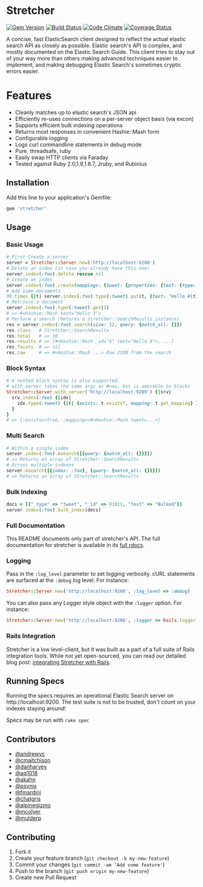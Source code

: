 # Stretcher

[![Gem Version](https://badge.fury.io/rb/stretcher.png)](http://badge.fury.io/rb/stretcher)
[![Build Status](https://travis-ci.org/PoseBiz/stretcher.png?branch=master)](https://travis-ci.org/PoseBiz/stretcher)
[![Code Climate](https://codeclimate.com/github/PoseBiz/stretcher.png)](https://codeclimate.com/github/PoseBiz/stretcher)
[![Coverage Status](https://coveralls.io/repos/PoseBiz/stretcher/badge.png)](https://coveralls.io/r/PoseBiz/stretcher)

A concise, fast ElasticSearch client designed to reflect the actual elastic search API as closely as possible. Elastic search's API is complex, and mostly documented on the Elastic Search Guide. This client tries to stay out of your way more than others making advanced techniques easier to implement, and making debugging Elastic Search's sometimes cryptic errors easier.

# Features

* Cleanly matches up to elastic search's JSON api
* Efficiently re-uses connections on a per-server object basis (via excon)
* Supports efficient bulk indexing operations
* Returns most responses in convenient Hashie::Mash form
* Configurable logging
* Logs curl commandline statements in debug mode
* Pure, threadsafe, ruby
* Easily swap HTTP clients via Faraday
* Tested against Ruby 2.0,1.9,1.8.7, Jruby, and Rubinius

## Installation

Add this line to your application's Gemfile:

```ruby
gem 'stretcher'
```

## Usage

### Basic Usage

```ruby
# First Create a server
server = Stretcher::Server.new('http://localhost:9200')
# Delete an index (in case you already have this one)
server.index(:foo).delete rescue nil
# Create an index
server.index(:foo).create(mappings: {tweet: {properties: {text: {type: 'string'}}}})
# Add some documents
30.times {|t| server.index(:foo).type(:tweet).put(t, {text: "Hello #{t}"}) }
# Retrieve a document
server.index(:foo).type(:tweet).get(3)
# => #<Hashie::Mash text="Hello 3">
# Perform a search (Returns a Stretcher::SearchResults instance)
res = server.index(:foo).search(size: 12, query: {match_all: {}})
res.class   # Stretcher::SearchResults
res.total   # => 30
res.results # => [#<Hashie::Mash _id="4" text="Hello 4">, ...]
res.facets  # => nil
res.raw     # => #<Hashie::Mash ...> Raw JSON from the search
```

### Block Syntax

```ruby
# A nested block syntax is also supported.
# with_server takes the same args as #new, but is amenable to blocks
Stretcher::Server.with_server('http://localhost:9200') {|srv|
  srv.index(:foo) {|idx|
    idx.type(:tweet) {|t| {exists: t.exists?, mapping: t.get_mapping} }
  }
}
# => {:exists=>true, :mapping=>#<Hashie::Mash tweet=...>}
```

### Multi Search

```ruby
# Within a single index
server.index(:foo).msearch([{query: {match_all: {}}}])
# => Returns an array of Stretcher::SearchResults
# Across multiple indexes
server.msearch([{index: :foo}, {query: {match_all: {}}}])
# => Returns an array of Stretcher::SearchResults
```

### Bulk Indexing

```ruby
docs = [{"_type" => "tweet", "_id" => 91011, "text" => "Bulked"}]
server.index(:foo).bulk_index(docs)
```

### Full Documentation

This README documents only part of stretcher's API. The full documentation for stretcher is available in its [full rdocs](http://rdoc.info/github/PoseBiz/stretcher/master/frames).

### Logging

Pass in the `:log_level` parameter to set logging verbosity. cURL statements are surfaced at the `:debug` log level. For instance:

```ruby
Stretcher::Server.new('http://localhost:9200', :log_level => :debug)
```

You can also pass any Logger style object with the `:logger` option. For instance:

```ruby
Stretcher::Server.new('http://localhost:9200', :logger => Rails.logger)
```

### Rails Integration

Stretcher is a low level-client, but it was built as a part of a full suite of Rails integration tools.
While not yet open-sourced, you can read our detailed blog post: [integrating Stretcher with Rails](http://blog.andrewvc.com/elasticsearch-rails-stretcher-at-pose).

## Running Specs

Running the specs requires an operational Elastic Search server on http://localhost:9200.
The test suite is not to be trusted, don't count on your indexes staying around!

Specs may be run with `rake spec`

## Contributors

* [@andrewvc](https://github.com/andrewvc)
* [@cmaitchison](https://github.com/cmaitchison)
* [@danharvey](https://github.com/danharvey)
* [@aq1018](https://github.com/aq1018)
* [@akahn](https://github.com/akahn)
* [@psynix](https://github.com/psynix)
* [@fmardini](https://github.com/fmardini)
* [@chatgris](https://github.com/chatgris)
* [@alpinegizmo](https://github.com/alpinegizmo)
* [@mcolyer](https://github.com/mcolyer)
* [@mulderp](https://github.com/mulderp)

## Contributing

1. Fork it
2. Create your feature branch (`git checkout -b my-new-feature`)
3. Commit your changes (`git commit -am 'Add some feature'`)
4. Push to the branch (`git push origin my-new-feature`)
5. Create new Pull Request
